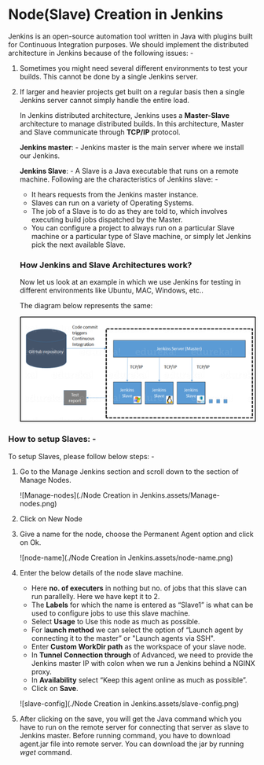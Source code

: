 # Node(Slave) Creation in Jenkins



 Jenkins is an open-source automation tool written in Java with plugins built for Continuous Integration purposes. We should implement the distributed architecture in Jenkins because of the following issues: -

1. Sometimes you might need several different environments to test your builds. This cannot be done by a single Jenkins server.

2. If larger and heavier projects get built on a regular basis then a single Jenkins server cannot simply handle the entire load.

   In Jenkins distributed architecture, Jenkins uses a **Master-Slave** architecture to manage distributed builds. In this architecture, Master and Slave communicate through **TCP/IP** protocol.

   **Jenkins master**: - Jenkins master is the main server where we install our Jenkins.

   **Jenkins Slave**: - A Slave is a Java executable that runs on a remote machine. Following are the characteristics of Jenkins slave: -

   - It hears requests from the Jenkins master instance.
   - Slaves can run on a variety of Operating Systems.
   - The job of a Slave is to do as they are told to, which involves executing build jobs dispatched by the Master.
   - You can configure a project to always run on a particular Slave machine or a particular type of Slave machine, or simply let Jenkins pick the next available Slave.

   

   ### How Jenkins and Slave Architectures work?

   Now let us look at an example in which we use Jenkins for testing in different environments like Ubuntu, MAC, Windows, etc..

   The diagram below represents the same:

   ![Architecture](Node-Creation-in-Jenkins.assets/Architecture.png)



### How to setup Slaves: -

To setup Slaves, please follow below steps: -

1. Go to the Manage Jenkins section and scroll down to the section of Manage Nodes.

   ![Manage-nodes](./Node Creation in Jenkins.assets/Manage-nodes.png)

2. Click on New Node

3. Give a name for the node, choose the Permanent Agent option and click on Ok.

   ![node-name](./Node Creation in Jenkins.assets/node-name.png)

4. Enter the below details of the node slave machine. 

   - Here **no. of executers** in nothing but no. of jobs that this slave can run parallelly. Here we have kept it to 2. 
   - The **Labels** for which the name is entered as “Slave1” is what can be used to configure jobs to use this slave machine. 
   - Select **Usage** to Use this node as much as possible. 
   - For l**aunch method** we can select the option of “Launch agent by connecting it to the master” or "Launch agents via SSH". 
   - Enter **Custom WorkDir path** as the workspace of your slave node. 
   - In **Tunnel Connection through** of Advanced, we need to provide the Jenkins master IP with colon when we run a Jenkins behind a NGINX proxy.
   - In **Availability** select “Keep this agent online as much as possible”.
   - Click on **Save**.

   ![slave-config](./Node Creation in Jenkins.assets/slave-config.png)

5. After clicking on the save, you will get the Java command which you have to run on the remote server for connecting that server as slave to Jenkins master. Before running command, you  have to download agent.jar file into remote server. You can download the jar by running *wget* command. 